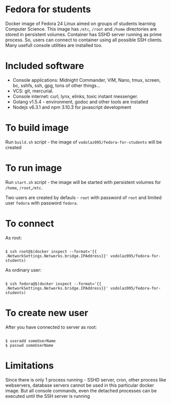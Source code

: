 Fedora for students
========================================
Docker image of Fedora 24 Linux aimed on groups of 
students learning Computer Science. This image has `/etc`, 
`/root` and `/home` directories are stored in persistent volumes.
Container has SSHD server running as prime process.
So, users can connect to container using all possible SSH clients.
Many usefull console utilities are installed too.


Included software
========================================

- Console applications: Midnight Commander, VIM, Nano, tmux, screen, bc, sshfs, ssh, gpg, tons of other things...
- VCS: git, mercurial.
- Console internet: curl, lynx, elinks, toxic instant messenger.
- Golang v1.5.4 - environment, godoc and other tools are installed
- Nodejs v6.3.1 and npm 3.10.3 for javascript development

To build image
========================================

Run `build.sh` script - the image of `vodolaz095/fedora-for-students` will be created


To run image
=======================================
Run `start.sh` script - the image will be started with persistent 
volumes for `/home`, `/root`,`/etc`.

Two users are created by defauls - `root` with password of `root` and 
limited user  `fedora` with password `fedora`.


To connect
=======================================

As root:

```shell

$ ssh root@$(docker inspect --format='{{ .NetworkSettings.Networks.bridge.IPAddress}}' vodolaz095/fedora-for-students)

```

As ordinary user:

```shell

$ ssh fedora@$(docker inspect --format='{{ .NetworkSettings.Networks.bridge.IPAddress}}' vodolaz095/fedora-for-students)

```

To create new user
======================================
After you have connected to server as root:

```shell

$ useradd someUserName
$ passwd someUserName

```

Limitations
=======================================
Since there is only 1 process running - SSHD server, cron, other process like webservers, 
database servers cannot be used in  this particular docker image.
But all console commands, even the detached processes can be executed until the SSH server is running


